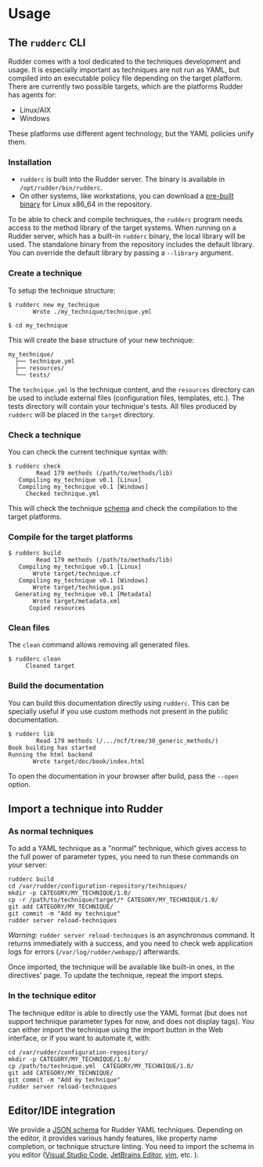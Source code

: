 # Usage

## The `rudderc` CLI

Rudder comes with a tool dedicated to the
techniques development and usage.
It is especially important as techniques are not run as YAML, but compiled into
an executable policy file depending on the target platform.
There are currently two possible targets, which are the platforms Rudder has agents for:

* Linux/AIX
* Windows

These platforms use different agent technology, but the YAML policies
unify them.

### Installation

* `rudderc` is built into the Rudder server. The binary is available in `/opt/rudder/bin/rudderc`.
* On other systems, like workstations, you can download a
  [pre-built binary](https://repository.rudder.io/tools/rudderc/8.0/) for Linux x86_64 in the repository.

To be able to check and compile techniques, the `rudderc` program
needs access to the method library of the target systems.
When running on a Rudder server, which has a built-in `rudderc` binary,
the local library will be used.
The standalone binary from the repository includes the default library.
You can override the default library by passing a `--library` argument.

### Create a technique

To setup the technique structure:

```shell
$ rudderc new my_technique
       Wrote ./my_technique/technique.yml

$ cd my_technique
```

This will create the base structure of your new technique:

```text
my_technique/
  ├── technique.yml
  ├── resources/
  └── tests/
```

The `technique.yml` is the technique content,
and the `resources` directory can be used to include
external files (configuration files, templates, etc.).
The tests directory will contain your technique's tests.
All files produced by `rudderc` will be placed in the `target`
directory.

### Check a technique

You can check the current technique syntax with:

```shell
$ rudderc check
        Read 179 methods (/path/to/methods/lib)
   Compiling my_technique v0.1 [Linux]
   Compiling my_technique v0.1 [Windows]
     Checked technique.yml
```

This will check the technique [schema](https://raw.githubusercontent.com/Normation/rudder/master/policies/rudderc/src/technique.schema.json) and check the compilation
to the target platforms.

### Compile for the target platforms

```shell
$ rudderc build
        Read 179 methods (/path/to/methods/lib)
   Compiling my_technique v0.1 [Linux]
       Wrote target/technique.cf
   Compiling my_technique v0.1 [Windows]
       Wrote target/technique.ps1
  Generating my_technique v0.1 [Metadata]
       Wrote target/metadata.xml
      Copied resources
```

### Clean files

The `clean` command allows removing all generated files.

```shell
$ rudderc clean
     Cleaned target
```

### Build the documentation

You can build this documentation directly using `rudderc`.
This can be specially useful if you use custom methods not
present in the public documentation.

```shell
$ rudderc lib
        Read 179 methods (/.../ncf/tree/30_generic_methods/)
Book building has started
Running the html backend
       Wrote target/doc/book/index.html
```

To open the documentation in your browser after build, pass the `--open` option.

## Import a technique into Rudder

### As normal techniques

To add a YAML technique as a "normal" technique, which gives access to the full power of
parameter types, you need to run these commands on your server:

```shell
rudderc build
cd /var/rudder/configuration-repository/techniques/
mkdir -p CATEGORY/MY_TECHNIQUE/1.0/
cp -r /path/to/technique/target/* CATEGORY/MY_TECHNIQUE/1.0/
git add CATEGORY/MY_TECHNIQUE/
git commit -m "Add my technique"
rudder server reload-techniques
```

*Warning*: `rudder server reload-techniques` is an asynchronous command.
It returns immediately with a success, and
you need to check web application logs for errors (`/var/log/rudder/webapp/`) afterwards.

Once imported, the technique will be available like built-in ones, in the directives' page.
To update the technique, repeat the import steps.

### In the technique editor

The technique editor is able to directly use the YAML format (but does not support technique parameter types
for now, and does not display tags). You can either import the technique using the import button in the
Web interface, or if you want to automate it, with:

```shell
cd /var/rudder/configuration-repository/
mkdir -p CATEGORY/MY_TECHNIQUE/1.0/
cp /path/to/technique.yml  CATEGORY/MY_TECHNIQUE/1.0/
git add CATEGORY/MY_TECHNIQUE/
git commit -m "Add my technique"
rudder server reload-techniques
```

## Editor/IDE integration

We provide a [JSON schema](https://raw.githubusercontent.com/Normation/rudder/master/policies/rudderc/src/technique.schema.json)
for Rudder YAML techniques.
Depending on the editor, it provides various handy features,
like property name completion, or technique structure linting.
You need to import the schema in you editor
([Visual Studio Code](https://code.visualstudio.com/docs/languages/json#_json-schemas-and-settings),
[JetBrains Editor](https://www.jetbrains.com/help/idea/json.html#ws_json_schema_add_custom),
[vim](https://github.com/Quramy/vison), etc.
).
